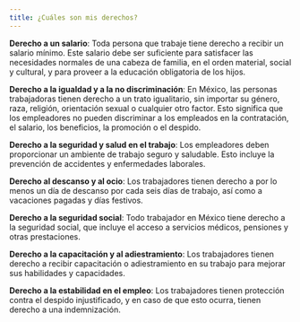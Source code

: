 ```yaml
---
title: ¿Cuáles son mis derechos?
---
```

**Derecho a un salario**: Toda persona que trabaje tiene derecho a recibir un salario mínimo. Este salario debe ser suficiente para satisfacer las necesidades normales de una cabeza de familia, en el orden material, social y cultural, y para proveer a la educación obligatoria de los hijos.

**Derecho a la igualdad y a la no discriminación**: En México, las personas trabajadoras tienen derecho a un trato igualitario, sin importar su género, raza, religión, orientación sexual o cualquier otro factor. Esto significa que los empleadores no pueden discriminar a los empleados en la contratación, el salario, los beneficios, la promoción o el despido.

**Derecho a la seguridad y salud en el trabajo**: Los empleadores deben proporcionar un ambiente de trabajo seguro y saludable. Esto incluye la prevención de accidentes y enfermedades laborales.

**Derecho al descanso y al ocio**: Los trabajadores tienen derecho a por lo menos un día de descanso por cada seis días de trabajo, así como a vacaciones pagadas y días festivos.

**Derecho a la seguridad social**: Todo trabajador en México tiene derecho a la seguridad social, que incluye el acceso a servicios médicos, pensiones y otras prestaciones.

**Derecho a la capacitación y al adiestramiento**: Los trabajadores tienen derecho a recibir capacitación o adiestramiento en su trabajo para mejorar sus habilidades y capacidades.

**Derecho a la estabilidad en el empleo**: Los trabajadores tienen protección contra el despido injustificado, y en caso de que esto ocurra, tienen derecho a una indemnización.
